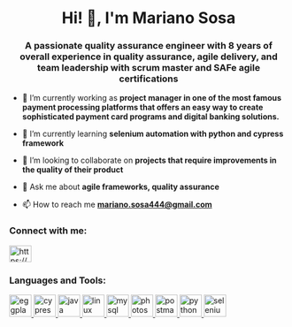 <h1 align="center">Hi! 👋, I'm Mariano Sosa</h1>
<h3 align="center">A passionate quality assurance engineer with 8 years of overall experience in quality assurance, agile delivery, and team leadership with scrum master and SAFe agile certifications</h3>

- 🔭 I’m currently working as **project manager in one of the most famous payment processing platforms that offers an easy way to create sophisticated payment card programs and digital banking solutions.**

- 🌱 I’m currently learning **selenium automation with python and cypress framework**

- 👯 I’m looking to collaborate on **projects that require improvements in the quality of their product**

- 💬 Ask me about **agile frameworks, quality assurance**

- 📫 How to reach me **mariano.sosa444@gmail.com**

<h3 align="left">Connect with me:</h3>
<p align="left">
<a href="https://linkedin.com/in/https://www.linkedin.com/in/mariano-agustin-sosa-7020155b/" target="blank"><img align="center" src="https://cdn.jsdelivr.net/npm/simple-icons@3.0.1/icons/linkedin.svg" alt="https://www.linkedin.com/in/mariano-agustin-sosa-7020155b/" height="30" width="40" /></a>
</p>

<h3 align="left">Languages and Tools:</h3>
<p align="left"> <a href="https://www.eggplantsoftware.com/" target="_blank"> <img src="https://res-2.cloudinary.com/crunchbase-production/image/upload/c_lpad,h_256,w_256,f_auto,q_auto:eco/fic53abtmpmayy57h2tk" alt="eggplant" width="40" height="40"/> </a> <a href="https://www.cypress.io" target="_blank"> <img src="https://raw.githubusercontent.com/simple-icons/simple-icons/6e46ec1fc23b60c8fd0d2f2ff46db82e16dbd75f/icons/cypress.svg" alt="cypress" width="40" height="40"/> </a> <a href="https://www.java.com" target="_blank"> <img src="https://devicons.github.io/devicon/devicon.git/icons/java/java-original-wordmark.svg" alt="java" width="40" height="40"/> </a> <a href="https://www.linux.org/" target="_blank"> <img src="https://devicons.github.io/devicon/devicon.git/icons/linux/linux-original.svg" alt="linux" width="40" height="40"/> </a> <a href="https://www.mysql.com/" target="_blank"> <img src="https://devicons.github.io/devicon/devicon.git/icons/mysql/mysql-original-wordmark.svg" alt="mysql" width="40" height="40"/> </a> <a href="https://www.photoshop.com/en" target="_blank"> <img src="https://devicons.github.io/devicon/devicon.git/icons/photoshop/photoshop-plain.svg" alt="photoshop" width="40" height="40"/> </a> <a href="https://postman.com" target="_blank"> <img src="https://www.vectorlogo.zone/logos/getpostman/getpostman-icon.svg" alt="postman" width="40" height="40"/> </a> <a href="https://www.python.org" target="_blank"> <img src="https://devicons.github.io/devicon/devicon.git/icons/python/python-original.svg" alt="python" width="40" height="40"/> </a> <a href="https://www.selenium.dev" target="_blank"> <img src="https://raw.githubusercontent.com/detain/svg-logos/780f25886640cef088af994181646db2f6b1a3f8/svg/selenium-logo.svg" alt="selenium" width="40" height="40"/> </a> </p>
